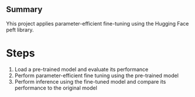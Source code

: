 ## Summary ##
Yhis project applies parameter-efficient fine-tuning using the Hugging Face peft library.

# Steps
1) Load a pre-trained model and evaluate its performance
2) Perform parameter-efficient fine tuning using the pre-trained model
3) Perform inference using the fine-tuned model and compare its performance to the original model
